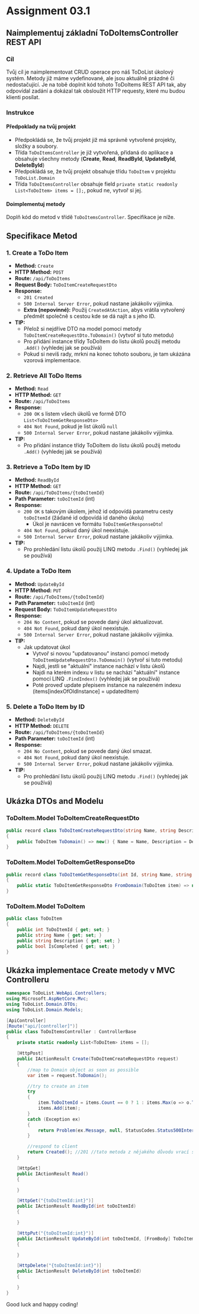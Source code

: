 # Assignment 03.1

## Naimplementuj základní ToDoItemsController REST API

### Cíl

Tvůj cíl je naimplementovat CRUD operace pro náš ToDoList úkolový systém. Metody již máme vydefinované, ale jsou aktuálně prázdné či nedostačující. Je na tobě doplnit kód tohoto ToDoItems REST API tak, aby odpovídal zadání a dokázal tak obsloužit HTTP requesty, které mu budou klienti posílat.

### Instrukce

#### Předpoklady na tvůj projekt

- Předpokládá se, že tvůj projekt již má správně vytvořené projekty, složky a soubory.
- Třída `ToDoItemsController` je již vytvořená, přidaná do aplikace a obsahuje všechny metody (**Create**, **Read**, **ReadById**, **UpdateById**, **DeleteById**)
- Předpokládá se, že tvůj projekt obsahuje třídu `ToDoItem` v projektu `ToDoList.Domain`
- Třída `ToDoItemsController` obsahuje field `private static readonly List<ToDoItem> items = [];`, pokud ne, vytvoř si jej.

#### Doimplementuj metody

Doplň kód do metod v třídě `ToDoItemsController`. Specifikace je níže.

## Specifikace Metod

### 1. Create a ToDo Item

- **Method:** `Create`
- **HTTP Method:** `POST`
- **Route:** `/api/ToDoItems`
- **Request Body:** `ToDoItemCreateRequestDto`
- **Response:**
  - `201 Created`
  - `500 Internal Server Error`, pokud nastane jakákoliv výjimka.
  - **Extra (nepovinné):** Použij `CreatedAtAction`, abys vrátila vytvořený předmět společně s cestou kde se dá najít a s jeho ID.
- **TIP:**
  - Přelož si nejdříve DTO na model pomocí metody `ToDoItemCreateRequestDto.ToDomain()` (vytvoř si tuto metodu)
  - Pro přidání instance třídy ToDoItem do listu úkolů použij metodu `.Add()` (vyhledej jak se používá)
  - Pokud si nevíš rady, mrkni na konec tohoto souboru, je tam ukázána vzorová implementace.

### 2. Retrieve All ToDo Items

- **Method:** `Read`
- **HTTP Method:** `GET`
- **Route:** `/api/ToDoItems`
- **Response:**
  - `200 OK` s listem všech úkolů ve formě DTO `List<ToDoItemGetResponseDto>`
  - `404 Not Found`, pokud je list úkolů `null`
  - `500 Internal Server Error`, pokud nastane jakákoliv výjimka.
- **TIP:**
  - Pro přidání instance třídy ToDoItem do listu úkolů použij metodu `.Add()` (vyhledej jak se používá)

### 3. Retrieve a ToDo Item by ID

- **Method:** `ReadById`
- **HTTP Method:** `GET`
- **Route:** `/api/ToDoItems/{toDoItemId}`
- **Path Parameter:** `toDoItemId` (int)
- **Response:**
  - `200 OK` s takovým úkolem, jehož id odpovídá parametru cesty `toDoItemId` (žádané id odpovídá id daného úkolu)
    - Úkol je navrácen ve formátu `ToDoItemGetResponseDto`!
  - `404 Not Found`, pokud daný úkol neexistuje.
  - `500 Internal Server Error`, pokud nastane jakákoliv výjimka.
- **TIP:**
  - Pro prohledání listu úkolů použij LINQ metodu `.Find()` (vyhledej jak se používá)

### 4. Update a ToDo Item

- **Method:** `UpdateById`
- **HTTP Method:** `PUT`
- **Route:** `/api/ToDoItems/{toDoItemId}`
- **Path Parameter:** `toDoItemId` (int)
- **Request Body:** `ToDoItemUpdateRequestDto`
- **Response:**
  - `204 No Content`, pokud se povede daný úkol aktualizovat.
  - `404 Not Found`, pokud daný úkol neexistuje.
  - `500 Internal Server Error`, pokud nastane jakákoliv výjimka.
- **TIP:**
  - Jak updatovat úkol
    - Vytvoř si novou "updatovanou" instanci pomocí metody `ToDoItemUpdateRequestDto.ToDomain()` (vytvoř si tuto metodu)
    - Najdi, jestli se "aktuální" instance nachází v listu úkolů
    - Najdi na kterém indexu v listu se nachází "aktuální" instance pomocí LINQ `.FindIndex()` (vyhledej jak se používá)
    - Poté proveď update přepisem instance na nalezeném indexu (items[indexOfOldInstance] = updatedItem)

### 5. Delete a ToDo Item by ID

- **Method:** `DeleteById`
- **HTTP Method:** `DELETE`
- **Route:** `/api/ToDoItems/{toDoItemId}`
- **Path Parameter:** `toDoItemId` (int)
- **Response:**
  - `204 No Content`, pokud se povede daný úkol smazat.
  - `404 Not Found`, pokud daný úkol neexistuje.
  - `500 Internal Server Error`, pokud nastane jakákoliv výjimka.
- **TIP:**
  - Pro prohledání listu úkolů použij LINQ metodu `.Find()` (vyhledej jak se používá)

## Ukázka DTOs and Modelu

### ToDoItem.Model ToDoItemCreateRequestDto

```csharp
public record class ToDoItemCreateRequestDto(string Name, string Description, bool IsCompleted) //id is generated
{
    public ToDoItem ToDomain() => new() { Name = Name, Description = Description, IsCompleted = IsCompleted };
}
```

### ToDoItem.Model ToDoItemGetResponseDto

```csharp
public record class ToDoItemGetResponseDto(int Id, string Name, string Description, bool IsCompleted) //let client know the Id
{
    public static ToDoItemGetResponseDto FromDomain(ToDoItem item) => new(item.ToDoItemId, item.Name, item.Description, item.IsCompleted);
}
```

### ToDoItem.Model ToDoItem

```csharp
public class ToDoItem
{
    public int ToDoItemId { get; set; }
    public string Name { get; set; }
    public string Description { get; set; }
    public bool IsCompleted { get; set; }
}
```

## Ukázka implementace Create metody v MVC Controlleru

```csharp
namespace ToDoList.WebApi.Controllers;
using Microsoft.AspNetCore.Mvc;
using ToDoList.Domain.DTOs;
using ToDoList.Domain.Models;

[ApiController]
[Route("api/[controller]")]
public class ToDoItemsController : ControllerBase
{
    private static readonly List<ToDoItem> items = [];

    [HttpPost]
    public IActionResult Create(ToDoItemCreateRequestDto request)
    {
        //map to Domain object as soon as possible
        var item = request.ToDomain();

        //try to create an item
        try
        {
            item.ToDoItemId = items.Count == 0 ? 1 : items.Max(o => o.ToDoItemId) + 1;
            items.Add(item);
        }
        catch (Exception ex)
        {
            return Problem(ex.Message, null, StatusCodes.Status500InternalServerError); //500
        }

        //respond to client
        return Created(); //201 //tato metoda z nějakého důvodu vrací status code No Content 204, zjištujeme proč ;)
    }

    [HttpGet]
    public IActionResult Read()
    {

    }

    [HttpGet("{toDoItemId:int}")]
    public IActionResult ReadById(int toDoItemId)
    {

    }

    [HttpPut("{toDoItemId:int}")]
    public IActionResult UpdateById(int toDoItemId, [FromBody] ToDoItemUpdateRequestDto request)
    {

    }

    [HttpDelete("{toDoItemId:int}")]
    public IActionResult DeleteById(int toDoItemId)
    {

    }
}
```

Good luck and happy coding!
